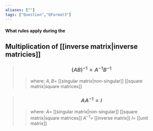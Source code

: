 ```yaml
---
aliases: [""]
tags: ["Question","QFormat3"]
---
```


#### What rules apply during the
## Multiplication of [[inverse matrix|inverse matricies]]

> ### $$ (AB)^{-1} = A^{-1} B^{-1} $$ 
>> where:
>> $A,B=$ [[singular matrix|non-singular]] [[square matrix|square matrices]]

> ### $$ AA^{-1} = I $$ 
>> where:
>> $A=$ [[singular matrix|non-singular]] [[square matrix|square matrices]]
>> $A^{-1}=$ [[inverse matrix]]
>> $I=$ [[unit matrix]]

